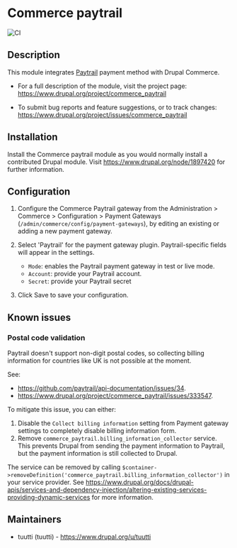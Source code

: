 # Commerce paytrail

![CI](https://github.com/tuutti/commerce_paytrail/workflows/CI/badge.svg)

## Description

This module integrates [Paytrail](https://www.paytrail.com/en) payment method with Drupal Commerce.

 * For a full description of the module, visit the project page:
   https://www.drupal.org/project/commerce_paytrail

 * To submit bug reports and feature suggestions, or to track changes:
   https://www.drupal.org/project/issues/commerce_paytrail

## Installation

Install the Commerce paytrail module as you would normally install a contributed
Drupal module. Visit https://www.drupal.org/node/1897420 for further
information.

## Configuration

1. Configure the Commerce Paytrail gateway from the Administration > Commerce >
   Configuration > Payment Gateways (`/admin/commerce/config/payment-gateways`),
   by editing an existing or adding a new payment gateway.
2. Select 'Paytrail' for the payment gateway plugin. Paytrail-specific fields
   will appear in the settings.

   * `Mode`: enables the Paytrail payment gateway in test or live mode.
   * `Account`: provide your Paytrail account.
   * `Secret`: provide your Paytrail secret
3. Click Save to save your configuration.

## Known issues

### Postal code validation

Paytrail doesn't support non-digit postal codes, so collecting billing information for countries like UK is not possible at the moment.

See:
- https://github.com/paytrail/api-documentation/issues/34.
- https://www.drupal.org/project/commerce_paytrail/issues/333547.

To mitigate this issue, you can either:

1. Disable the `Collect billing information` setting from Payment gateway settings to completely disable billing information form.
2. Remove `commerce_paytrail.billing_information_collector` service. This prevents Drupal from sending the payment information to Paytrail, but the payment information is still collected to Drupal.

The service can be removed by calling `$container->removeDefinition('commerce_paytrail.billing_information_collector')` in your service provider. See https://www.drupal.org/docs/drupal-apis/services-and-dependency-injection/altering-existing-services-providing-dynamic-services for more information.

## Maintainers

* tuutti (tuutti) - https://www.drupal.org/u/tuutti
